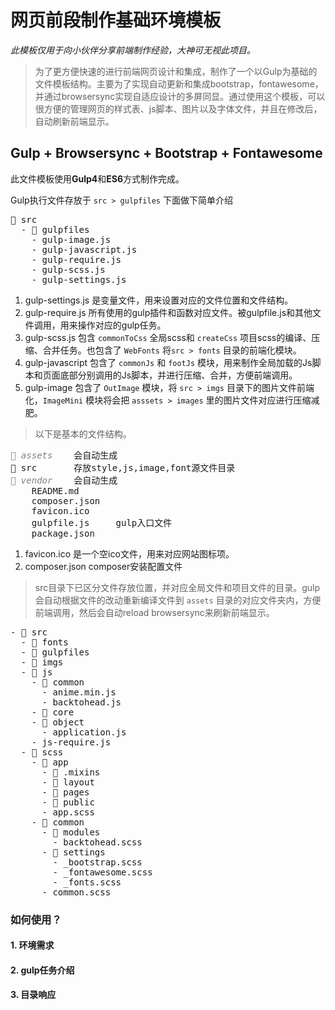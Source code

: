 
# 网页前段制作基础环境模板

<i> 此模板仅用于向小伙伴分享前端制作经验，大神可无视此项目。</i>

> 为了更方便快速的进行前端网页设计和集成，制作了一个以Gulp为基础的文件模板结构。主要为了实现自动更新和集成bootstrap，fontawesome，并通过browsersync实现自适应设计的多屏同显。通过使用这个模板，可以很方便的管理网页的样式表、js脚本、图片以及字体文件，并且在修改后，自动刷新前端显示。


## Gulp + Browsersync + Bootstrap + Fontawesome

此文件模板使用**Gulp4**和**ES6**方式制作完成。

Gulp执行文件存放于 ``` src > gulpfiles ``` 下面做下简单介绍

<pre>
📂 src 
  - 📂 gulpfiles
    - gulp-image.js
    - gulp-javascript.js
    - gulp-require.js
    - gulp-scss.js
    - gulp-settings.js
</pre>

1. gulp-settings.js 是变量文件，用来设置对应的文件位置和文件结构。
2. gulp-require.js 所有使用的gulp插件和函数对应文件。被gulpfile.js和其他文件调用，用来操作对应的gulp任务。
3. gulp-scss.js 包含 ```commonToCss``` 全局scss和 ```createCss``` 项目scss的编译、压缩、合并任务。也包含了 ``` WebFonts ``` 将``` src > fonts ``` 目录的前端化模块。
4. gulp-javascript 包含了 ```commonJs``` 和 ```footJs``` 模块，用来制作全局加载的Js脚本和页面底部分别调用的Js脚本，并进行压缩、合并，方便前端调用。
5. gulp-image 包含了 ``` OutImage ``` 模块，将 ``` src > imgs ``` 目录下的图片文件前端化，``` ImageMini ``` 模块将会把 ``` asssets > images ``` 里的图片文件对应进行压缩减肥。



> 以下是基本的文件结构。

<PRE>
<i style="color:gray;">📂 assets</i>    会自动生成
📂 src       存放style,js,image,font源文件目录
<i style="color:gray;">📂 vendor</i>    会自动生成
    README.md
    composer.json
    favicon.ico
    gulpfile.js     gulp入口文件
    package.json
</PRE>

1. favicon.ico 是一个空ico文件，用来对应网站图标项。
2. composer.json composer安装配置文件

> src目录下已区分文件存放位置，并对应全局文件和项目文件的目录。gulp会自动根据文件的改动重新编译文件到 ``` assets ``` 目录的对应文件夹内，方便前端调用，然后会自动reload browsersync来刷新前端显示。

<pre>
- 📂 src
  - 📂 fonts
  - 📂 gulpfiles
  - 📂 imgs
  - 📂 js
    - 📂 common
      - anime.min.js
      - backtohead.js
    - 📂 core
    - 📂 object
      - application.js
    - js-require.js
  - 📂 scss
    - 📂 app
      - 📂 .mixins
      - 📂 layout
      - 📂 pages
      - 📂 public
      - app.scss
    - 📂 common
      - 📂 modules
        - backtohead.scss
      - 📂 settings
        - _bootstrap.scss
        - _fontawesome.scss
        - _fonts.scss
      - common.scss
</pre>

### 如何使用？

#### 1. 环境需求
#### 2. gulp任务介绍
#### 3. 目录响应